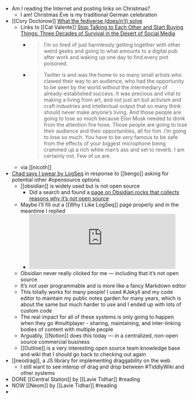 - Am I reading the Internet and posting links on Christmas?
	- I am! Christmas Eve is my traditional German celebration
- [[Cory Doctorow]] [What the fediverse (does/n't) solve](https://pluralistic.net/2022/12/23/semipermeable-membranes/#free-as-in-puppies)
	- Links to [[Cat Valente]] [Stop Talking to Each Other and Start Buying Things: Three Decades of Survival in the Desert of Social Media](https://catvalente.substack.com/p/stop-talking-to-each-other-and-start)
		- > I’m so tired of just harmlessly getting together with other weird geeks and going to what amounts to a digital pub after work and waking up one day to find every pint poisoned.
		- > Twitter is and was the home to so many small artists who clawed their way to an audience, who had the opportunity to be seen by the world without the intermediary of already-established success. It was precious and vital to making a living from art, and not just art but activism and craft industries and intellectual output that so many think should never make anyone’s living. And those people are going to lose so much because Elon Musk needed to drink from the attention fire hose. Those people are going to lose their audience and their opportunities, all for him. I’m going to lose so much. You have to be *very* famous to be safe from the effects of your biggest microphone being crammed up a rich white man’s ass and set to reverb. I am certainly not. Few of us are.
	- via [[nicoth]]
- [Chad says I swear by LogSeq](https://indieweb.social/@chadkoh/109578052048693366) in response to [[bengo]] asking for potential other #opensource options
	- [[obsidian]] is widely used but is not open source
		- Did a search and found a [page on Obsidian.rocks that collects reasons why it’s not open source](https://obsidian.rocks/why-isnt-obsidian-open-source/)
	- Maybe I’ll fill out a [[Why I Like LogSeq]] page properly and in the meantime I replied
		- <iframe src="https://toolsforthought.rocks/@boris/109578366721863061/embed" class="mastodon-embed" style="max-width: 100%; border: 0" width="400" height=“650” allowfullscreen="allowfullscreen"></iframe><script src="https://toolsforthought.rocks/embed.js" async="async"></script>
	- Obsidian never really clicked for me — including that it’s not open source
	- It’s not user programmable and is more like a fancy Markdown editor
	- This totally works for many people! I used #Jekyll and my code editor to maintain my public notes garden for many years, which is about the same but much harder to use and I ended up with lots of custom code
	- The real impact for all of these systems is only going to happen when they go #multiplayer - sharing, maintaining, and inter-linking bodies of content with multiple people
	- Arguably, [[Notion]] does this today — in a centralized, non-open source commercial business
	- [[Outline]] is a very interesting open source team knowledge base and wiki that I should go back to checking out again
- [[neodrag]], a JS library for implementing draggability on the web
	- I still want to see interop of drag and drop between #TiddlyWiki and other systems
- DONE [[Central Station]] by [[Lavie Tidhar]] #reading
- NOW [[Neom]] by [[Lavie Tidhar]] #reading
-